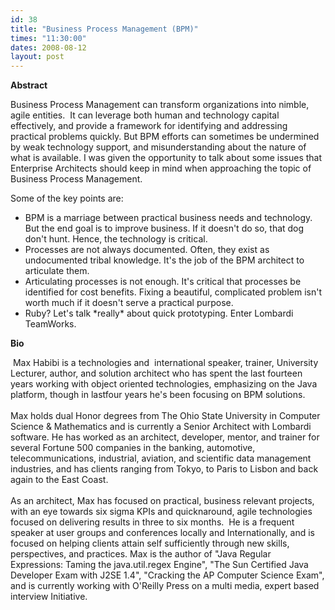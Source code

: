 ```yaml
---
id: 38
title: "Business Process Management (BPM)"
times: "11:30:00"
dates: 2008-08-12
layout: post
---
```

 **Abstract**

Business Process Management can transform organizations into nimble, agile entities.&nbsp; It can leverage both human and technology capital effectively, and provide a framework for identifying and addressing practical problems quickly. But BPM efforts can sometimes be undermined by weak technology support, and misunderstanding about the nature of what is available. I was given the opportunity to talk about some issues that Enterprise Architects should keep in mind when approaching the topic of Business Process Management.  
  
Some of the key points are:

- BPM is a marriage between practical business needs and technology. But the end goal is to improve business. If it doesn't do so, that dog don't hunt. Hence, the technology is critical.
- Processes are not always documented. Often, they exist as undocumented tribal knowledge. It's the job of the BPM architect to articulate them.
- Articulating processes is not enough. It's critical that processes be identified for cost benefits. Fixing a beautiful, complicated problem isn't worth much if it doesn't serve a practical purpose.
- Ruby? Let's talk \*really\* about quick prototyping. Enter Lombardi TeamWorks.   

**Bio**

&nbsp;Max Habibi is a technologies and&nbsp; international speaker, trainer, University Lecturer, author, and solution architect who has spent the last fourteen&nbsp; years working with object oriented technologies, emphasizing on the Java platform, though in lastfour years he's been focusing on BPM solutions.  
&nbsp;  
Max holds dual Honor degrees from The Ohio State University in Computer Science & Mathematics and is currently a Senior Architect with Lombardi software. He has worked as an architect, developer, mentor, and trainer for several Fortune 500 companies in the banking, automotive, telecommunications, industrial, aviation, and scientific data management industries, and has clients ranging from Tokyo, to Paris to Lisbon and back again to the East Coast.  
&nbsp;  
As an architect, Max has focused on practical, business relevant projects, with an eye towards six sigma KPIs and quicknaround, agile technologies focused on delivering results in three to six months.&nbsp; He is a frequent speaker at user groups and conferences locally and Internationally, and is focused on helping clients attain self sufficiently through new skills, perspectives, and practices. Max is the author of "Java Regular Expressions: Taming the java.util.regex Engine", "The Sun Certified Java Developer Exam with J2SE 1.4", "Cracking the AP Computer Science Exam", and is currently working with O'Reilly Press on a multi media, expert based interview Initiative.

